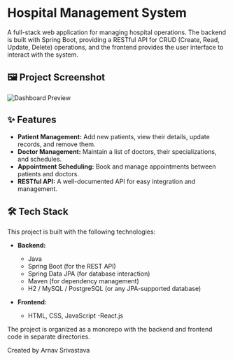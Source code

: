 # Hospital Management System

A full-stack web application for managing hospital operations. The backend is built with Spring Boot, providing a RESTful API for CRUD (Create, Read, Update, Delete) operations, and the frontend provides the user interface to interact with the system.


## 🖼️ Project Screenshot

![Dashboard Preview](./assets/patientUI.png)

## ✨ Features

- **Patient Management:** Add new patients, view their details, update records, and remove them.
- **Doctor Management:** Maintain a list of doctors, their specializations, and schedules.
- **Appointment Scheduling:** Book and manage appointments between patients and doctors.
- **RESTful API:** A well-documented API for easy integration and management.

## 🛠️ Tech Stack

This project is built with the following technologies:

- **Backend:**
    - Java
    - Spring Boot (for the REST API)
    - Spring Data JPA (for database interaction)
    - Maven (for dependency management)
    - H2 / MySQL / PostgreSQL (or any JPA-supported database)

- **Frontend:**
    - HTML, CSS, JavaScript
    -React.js



The project is organized as a monorepo with the backend and frontend code in separate directories.

Created by Arnav Srivastava

